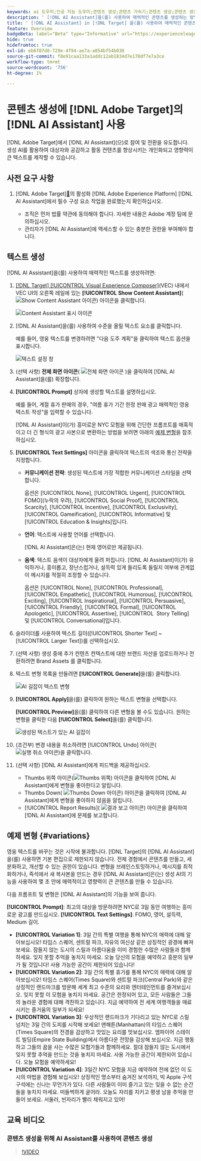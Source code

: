```yaml
---
keywords: ai 도우미;인공 지능 도우미;콘텐츠 생성;콘텐츠 가속기;콘텐츠 생성;콘텐츠 생성
description: ' [!DNL AI Assistant]을(를) 사용하여 매력적인 콘텐츠를 생성하는 방법을 알아봅니다.'
title: ' [!DNL AI Assistant] in [!DNL Target] 을(를) 사용하여 매력적인 콘텐츠를 만들려면 어떻게 해야 합니까?'
feature: Overview
badgeBeta: label="Beta" type="Informative" url="https://experienceleague.adobe.com/docs/target/using/introduction/intro.html#beta newtab=true" tooltip=" [!DNL Adobe Target]의 Beta 기능"
hide: true
hidefromtoc: true
exl-id: eb6f07d8-729e-4f94-ae7a-a054bf54b030
source-git-commit: f8e91caa133a1addc12ab1834d7e178df7e7a3ce
workflow-type: tm+mt
source-wordcount: '756'
ht-degree: 1%

---
```


# 콘텐츠 생성에 [!DNL Adobe Target]의 [!DNL AI Assistant] 사용

[!DNL Adobe Target]에서 [!DNL AI Assistant]&#x200B;(으)로 참여 및 전환을 유도합니다. 생성 AI를 활용하여 대상자와 공감하고 활동 컨텐츠를 향상시키는 개인화되고 영향력이 큰 텍스트를 제작할 수 있습니다.

## 사전 요구 사항

1. [!DNL Adobe Target][&#128279;](/help/main/c-intro/enabling-ai-assistant.md)의 활성화 [!DNL Adobe Experience Platform] [!DNL AI Assistant]에서 필수 구성 요소 작업을 완료했는지 확인하십시오.

   * 조직은 먼저 법률 약관에 동의해야 합니다. 자세한 내용은 Adobe 계정 팀에 문의하십시오.
   * 관리자가 [!DNL AI Assistant]에 액세스할 수 있는 충분한 권한을 부여해야 합니다.

## 텍스트 생성

[!DNL AI Assistant]을(를) 사용하여 매력적인 텍스트를 생성하려면:

1. [[!DNL Target] [!UICONTROL Visual Experience Composer]](/help/main/c-experiences/c-visual-experience-composer/viztarget-options.md)(VEC) 내에서 VEC UI의 오른쪽 레일에 있는 **[!UICONTROL Show Content Assistant]**(![Show Content Assistant 아이콘](/help/main/assets/icons/MagicWand.svg)) 아이콘을 클릭합니다.

   ![Content Assistant 표시 아이콘](/help/main/c-intro/assets/ai-assistant-conntet-generation-icon.png)

1. [!DNL AI Assistant]을(를) 사용하여 수준을 올릴 텍스트 요소를 클릭합니다.

   예를 들어, 영웅 텍스트를 변경하려면 &quot;다음 도주 계획&quot;을 클릭하여 텍스트 옵션을 표시합니다.

   ![텍스트 설정 창](/help/main/c-intro/assets/ai-text-settings.png)

1. (선택 사항) **전체 화면 아이콘**( ![전체 화면 아이콘](/help/main/assets/icons/FullScreen.svg) )을 클릭하여 [!DNL AI Assistant]을(를) 확장합니다.

1. **[!UICONTROL Prompt]** 상자에 생성할 텍스트를 설명하십시오.

   예를 들어, 계절 휴가 판매의 경우, &quot;여름 휴가 기간 한정 판매 광고 매력적인 영웅 텍스트 작성&quot;을 입력할 수 있습니다.

   [!DNL AI Assistant]이(가) 흥미로운 NYC 모험을 위해 간단한 프롬프트를 매혹적이고 더 긴 형식의 광고 사본으로 변환하는 방법을 보려면 아래의 [예제 변형](#variations)을 참조하십시오.

1. **[!UICONTROL Text Settings]** 아이콘을 클릭하여 텍스트의 색조와 통신 전략을 지정합니다.

   * **커뮤니케이션 전략**: 생성된 텍스트에 가장 적합한 커뮤니케이션 스타일을 선택합니다.

     옵션은 [!UICONTROL None], [!UICONTROL Urgent], [!UICONTROL FOMO]&#x200B;(누락의 우려), [!UICONTROL Social Proof], [!UICONTROL Scarcity], [!UICONTROL Incentive], [!UICONTROL Exclusivity], [!UICONTROL Gameification], [!UICONTROL Informative] 및 [!UICONTROL Education & Insights]입니다.

   * **언어**: 텍스트에 사용할 언어를 선택합니다.

     [!DNL AI Assistant]은(는) 현재 영어로만 제공됩니다.

   * **음색**: 텍스트 음색이 대상자에게 울려 퍼집니다. [!DNL AI Assistant]이(가) 유익하거나, 흥미롭고, 장난스럽거나, 설득력 있게 들리도록 들릴지 여부에 관계없이 메시지를 적절히 조정할 수 있습니다.

     옵션은 [!UICONTROL None], [!UICONTROL Professional], [!UICONTROL Empathetic], [!UICONTROL Humorous], [!UICONTROL Exciting], [!UICONTROL Inspirational], [!UICONTROL Persuasive], [!UICONTROL Friendly], [!UICONTROL Formal], [!UICONTROL Apologetic], [!UICONTROL Assertive], [!UICONTROL &#x200B; Story Telling] 및 [!UICONTROL Conversational]입니다.

1. 슬라이더를 사용하여 텍스트 길이([!UICONTROL Shorter Text] ~ [!UICONTROL Larger Text])를 선택하십시오.

1. (선택 사항) 생성 중에 추가 컨텐츠 컨텍스트에 대한 브랜드 자산을 업로드하거나 전환하려면 Brand Assets 를 클릭합니다.

1. 텍스트 변형 목록을 만들려면 **[!UICONTROL Generate]**&#x200B;을(를) 클릭합니다.

   ![AI 길잡이 텍스트 변형](/help/main/c-intro/assets/ai-variations-text.png)

1. **[!UICONTROL Apply]**&#x200B;을(를) 클릭하여 원하는 텍스트 변형을 선택합니다.

   **[!UICONTROL Preview]**&#x200B;을(를) 클릭하여 다른 변형을 볼 수도 있습니다. 원하는 변형을 클릭한 다음 **[!UICONTROL Select]**&#x200B;을(를) 클릭합니다.

   ![생성된 텍스트가 있는 AI 길잡이](/help/main/c-intro/assets/ai-text-done.png)

1. (조건부) 변경 내용을 취소하려면 [!UICONTROL Undo] 아이콘(![실행 취소 아이콘](/help/main/assets/icons/Undo.svg))을 클릭합니다.

1. (선택 사항) [!DNL AI Assistant]에게 피드백을 제공하십시오.

   * Thumbs 위쪽 아이콘(![Thumbs 위쪽](/help/main/assets/icons/ThumbUp.svg)) 아이콘을 클릭하여 [!DNL AI Assistant]에게 변형을 좋아한다고 알립니다.
   * Thumbs Down( ![Thumbs Down 아이콘](/help/main/assets/icons/ThumbDown.svg)) 아이콘을 클릭하여 [!DNL AI Assistant]에게 변형을 좋아하지 않음을 알립니다.
   * [!UICONTROL Report Results]&#x200B;( ![결과 보고 아이콘](/help/main/assets/icons/Flag.svg)) 아이콘을 클릭하여 [!DNL AI Assistant]에 문제를 보고합니다.

## 예제 변형 {#variations}

영웅 텍스트를 바꾸는 것은 시작에 불과합니다. [!DNL Target]의 [!DNL AI Assistant]을(를) 사용하면 기본 편집으로 제한되지 않습니다. 전체 경험에서 콘텐츠를 만들고, 세분화하고, 개선할 수 있는 권한이 있습니다. 변형을 브레인스토밍하거나, 메시지를 최적화하거나, 즉석에서 새 복사본을 만드는 경우 [!DNL AI Assistant]은(는) 생성 AI의 기능을 사용하여 몇 초 안에 매력적이고 영향력이 큰 콘텐츠를 만들 수 있습니다.

다음 프롬프트 및 변형은 [!DNL AI Assistant]의 기능을 보여 줍니다.

**[!UICONTROL Prompt]**: 최고의 대상을 방문하려면 NYC로 3일 동안 여행하는 흥미로운 광고를 만드십시오.
**[!UICONTROL Text Settings]**: FOMO, 영어, 설득력, Medium 길이.
* **[!UICONTROL Variation 1]**: 3일 간의 특별 여행을 통해 NYC의 매력에 대해 알아보십시오! 타임스 스퀘어, 센트럴 파크, 자유의 여신상 같은 상징적인 광경에 빠져보세요. 잠들지 않는 도시의 스릴과 아름다움을 이미 경험한 수많은 사람들과 함께하세요. 잊지 못할 추억을 놓치지 마세요. 오늘 당신의 모험을 예약하고 흥분의 일부가 될 것입니다! 사용 가능한 공간이 제한되어 있습니다!
* **[!UICONTROL Variation 2]**: 3일 간의 특별 휴가를 통해 NYC의 매력에 대해 알아보십시오! 타임스 스퀘어(Times Square)와 센트럴 파크(Central Park)와 같은 상징적인 랜드마크를 방문해 세계 최고 수준의 요리와 엔터테인먼트를 즐겨보십시오. 잊지 못할 이 모험을 놓치지 마세요. 공간은 한정되어 있고, 모든 사람들은 그들의 놀라운 경험에 대해 격찬하고 있습니다. 지금 예약하여 전 세계 여행객들을 매료시키는 즐거움의 일부가 되세요!
* **[!UICONTROL Variation 3]**: 우상적인 랜드마크가 기다리고 있는 NYC로 스릴 넘치는 3일 간의 도피를 시작해 보세요! 맨해튼(Manhattan)의 타임스 스퀘어(Times Square)의 전경을 감상하고 맛있는 요리를 맛보십시오. 엠파이어 스테이트 빌딩(Empire State Building)에서 아름다운 전망을 감상해 보십시오. 지금 행동하고 그들의 꿈을 사는 수많은 모험가들과 함께하세요. 절대 잠들지 않는 도시에서 잊지 못할 추억을 만드는 것을 놓치지 마세요. 사용 가능한 공간이 제한되어 있습니다. 오늘 모험을 예약하세요!
* **[!UICONTROL Variation 4]**: 3일간 NYC 모험을 지금 예약하여 전에 없던 이 도시의 마법을 경험해 보십시오! 상징적인 명소부터 숨겨진 보석까지, 빅 Apple 구석구석에는 신나는 무언가가 있다. 다른 사람들이 이미 즐기고 있는 잊을 수 없는 순간들을 놓치지 마세요. 떠들썩하게 굴어라. 오늘도 자리를 지키고 평생 남을 추억을 만들어 보세요. 서둘러, 빈자리가 빨리 채워지고 있어!

## 교육 비디오

### 콘텐츠 생성을 위해 AI Assistant를 사용하여 콘텐츠 생성

>[!VIDEO](https://video.tv.adobe.com/v/3434635/?learn=on">https://video.tv.adobe.com/v/3434635/?learn=on)
